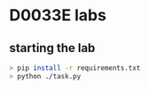 # D0033E labs

## starting the lab

```bash
> pip install -r requirements.txt
> python ./task.py
```

